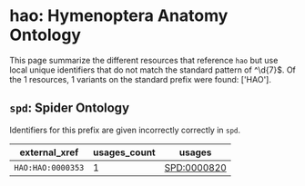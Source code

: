 # hao: Hymenoptera Anatomy Ontology

This page summarize the different resources that reference `hao`
but use local unique identifiers that do not match the standard pattern of
^\d{7}$. Of the 1 resources,
1 variants on the standard prefix were found: ['HAO'].

## `spd`: Spider Ontology

Identifiers for this prefix are given incorrectly correctly in `spd`.

| external_xref     |   usages_count | usages                                            |
|-------------------|----------------|---------------------------------------------------|
| `HAO:HAO:0000353` |              1 | [SPD:0000820](https://bioregistry.io/SPD:0000820) |

